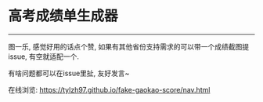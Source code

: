 # 高考成绩单生成器
---

图一乐, 感觉好用的话点个赞, 如果有其他省份支持需求的可以带一个成绩截图提issue, 有空就适配一个.

有啥问题都可以在issue里扯, 友好发言~


在线浏览: https://tylzh97.github.io/fake-gaokao-score/nav.html


